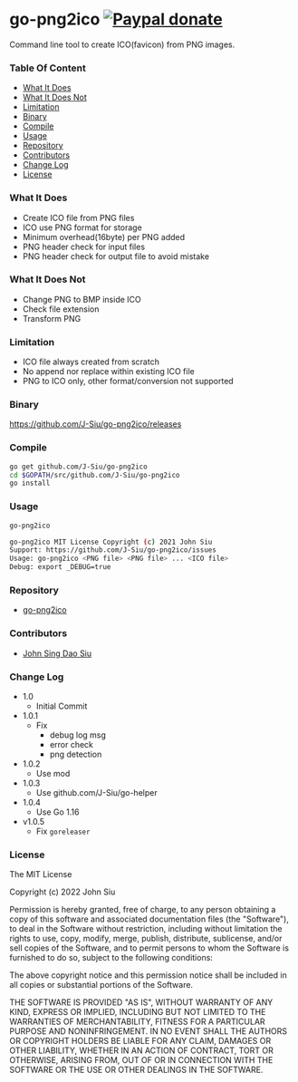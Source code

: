 # go-png2ico [![Paypal donate](https://www.paypalobjects.com/en_US/i/btn/btn_donate_LG.gif)](https://www.paypal.com/donate/?business=HZF49NM9D35SJ&no_recurring=0&currency_code=CAD)

Command line tool to create ICO(favicon) from PNG images.

### Table Of Content
<!-- TOC -->

- [What It Does](#what-it-does)
- [What It Does Not](#what-it-does-not)
- [Limitation](#limitation)
- [Binary](#binary)
- [Compile](#compile)
- [Usage](#usage)
- [Repository](#repository)
- [Contributors](#contributors)
- [Change Log](#change-log)
- [License](#license)

<!-- /TOC -->

### What It Does

- Create ICO file from PNG files
- ICO use PNG format for storage
- Minimum overhead(16byte) per PNG added
- PNG header check for input files
- PNG header check for output file to avoid mistake

### What It Does Not

- Change PNG to BMP inside ICO
- Check file extension
- Transform PNG

### Limitation

- ICO file always created from scratch
- No append nor replace within existing ICO file
- PNG to ICO only, other format/conversion not supported

### Binary

https://github.com/J-Siu/go-png2ico/releases

### Compile

```sh
go get github.com/J-Siu/go-png2ico
cd $GOPATH/src/github.com/J-Siu/go-png2ico
go install
```

### Usage

```sh
go-png2ico
```

```sh
go-png2ico MIT License Copyright (c) 2021 John Siu
Support: https://github.com/J-Siu/go-png2ico/issues
Usage: go-png2ico <PNG file> <PNG file> ... <ICO file>
Debug: export _DEBUG=true
```

### Repository

- [go-png2ico](https://github.com/J-Siu/go-png2ico)

### Contributors

- [John Sing Dao Siu](https://github.com/J-Siu)

### Change Log

- 1.0
  - Initial Commit
- 1.0.1
  - Fix
    - debug log msg
    - error check
    - png detection
- 1.0.2
  - Use mod
- 1.0.3
  - Use github.com/J-Siu/go-helper
- 1.0.4
  - Use Go 1.16
- v1.0.5
  - Fix `goreleaser`

### License

The MIT License

Copyright (c) 2022 John Siu

Permission is hereby granted, free of charge, to any person obtaining a copy of this software and associated documentation files (the "Software"), to deal in the Software without restriction, including without limitation the rights to use, copy, modify, merge, publish, distribute, sublicense, and/or sell copies of the Software, and to permit persons to whom the Software is furnished to do so, subject to the following conditions:

The above copyright notice and this permission notice shall be included in all copies or substantial portions of the Software.

THE SOFTWARE IS PROVIDED "AS IS", WITHOUT WARRANTY OF ANY KIND, EXPRESS OR IMPLIED, INCLUDING BUT NOT LIMITED TO THE WARRANTIES OF MERCHANTABILITY, FITNESS FOR A PARTICULAR PURPOSE AND NONINFRINGEMENT. IN NO EVENT SHALL THE AUTHORS OR COPYRIGHT HOLDERS BE LIABLE FOR ANY CLAIM, DAMAGES OR OTHER LIABILITY, WHETHER IN AN ACTION OF CONTRACT, TORT OR OTHERWISE, ARISING FROM, OUT OF OR IN CONNECTION WITH THE SOFTWARE OR THE USE OR OTHER DEALINGS IN THE SOFTWARE.